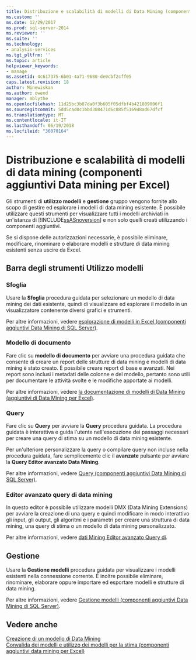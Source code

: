 ```yaml
---
title: Distribuzione e scalabilità di modelli di Data Mining (componenti aggiuntivi Data Mining per Excel Data) | Documenti Microsoft
ms.custom: ''
ms.date: 12/29/2017
ms.prod: sql-server-2014
ms.reviewer: ''
ms.suite: ''
ms.technology:
- analysis-services
ms.tgt_pltfrm: ''
ms.topic: article
helpviewer_keywords:
- manage
ms.assetid: 4c617375-6b01-4a71-9680-de0cbf2cff05
caps.latest.revision: 18
author: Minewiskan
ms.author: owend
manager: mblythe
ms.openlocfilehash: 11d25bc3b87da0f3b605f05dfbf4b421809006f1
ms.sourcegitcommit: 5dd5cad0c1bbd308471d6c885f516948ad67dfcf
ms.translationtype: MT
ms.contentlocale: it-IT
ms.lasthandoff: 06/19/2018
ms.locfileid: "36070164"
---
```

# <a name="deploying-and-scaling-mining-models-data-mining-add-ins-for-excel"></a>Distribuzione e scalabilità di modelli di data mining (componenti aggiuntivi Data mining per Excel)
  Gli strumenti di **utilizzo modelli** e **gestione** gruppo vengono fornite allo scopo di gestire ed esplorare i modelli di data mining esistente. È possibile utilizzare questi strumenti per visualizzare tutti i modelli archiviati in un'istanza di [!INCLUDE[ssASnoversion](../includes/ssasnoversion-md.md)] e non solo quelli creati utilizzando i componenti aggiuntivi.  
  
 Se si dispone delle autorizzazioni necessarie, è possibile eliminare, modificare, rinominare o elaborare modelli e strutture di data mining esistenti senza uscire da Excel.  
  
## <a name="model-usage-toolbar"></a>Barra degli strumenti Utilizzo modelli  
  
### <a name="browse"></a>Sfoglia  
 Usare la **Sfoglia** procedura guidata per selezionare un modello di data mining dei dati esistente, quindi di visualizzare ed esplorare il modello in un visualizzatore contenente diversi grafici e strumenti.  
  
 Per altre informazioni, vedere [esplorazione di modelli in Excel &#40;componenti aggiuntivi Data Mining di SQL Server&#41;](browsing-models-in-excel-sql-server-data-mining-add-ins.md).  
  
### <a name="document-model"></a>Modello di documento  
 Fare clic su **modello di documento** per avviare una procedura guidata che consente di creare un report delle strutture di data mining e modelli di data mining è stato creato. È possibile creare report di base e avanzati. Nei report sono inclusi i metadati delle colonne e del modello, pertanto sono utili per documentare le attività svolte e le modifiche apportate ai modelli.  
  
 Per altre informazioni, vedere [la documentazione di modelli di Data Mining &#40;aggiuntivi di Data Mining per Excel&#41;](documenting-mining-models-data-mining-add-ins-for-excel.md).  
  
### <a name="query"></a>Query  
 Fare clic su **Query** per avviare la **Query** procedura guidata. La procedura guidata è interattiva e guida l'utente nell'esecuzione dei passaggi necessari per creare una query di stima su un modello di data mining esistente.  
  
 Per un'ulteriore personalizzare la query o compilare query non incluse nella procedura guidata, fare semplicemente clic il **avanzate** pulsante per avviare la **Query Editor avanzato Data Mining**.  
  
 Per altre informazioni, vedere [Query &#40;componenti aggiuntivi Data Mining di SQL Server&#41;](query-sql-server-data-mining-add-ins.md).  
  
### <a name="data-mining-advanced-query-editor"></a>Editor avanzato query di data mining  
 In questo editor è possibile utilizzare modelli DMX (Data Mining Extensions) per avviare la creazione di una query e quindi modificare in modo interattivo gli input, gli output, gli algoritmi e i parametri per creare una struttura di data mining, una query di stima o un modello di data mining personalizzato.  
  
 Per altre informazioni, vedere [dati Mining Editor avanzato Query di](advanced-data-mining-query-editor.md).  
  
## <a name="management"></a>Gestione  
 Usare la **Gestione modelli** procedura guidata per visualizzare i modelli esistenti nella connessione corrente. È inoltre possibile eliminare, rinominare, elaborare oppure importare ed esportare modelli e strutture di data mining.  
  
 Per altre informazioni, vedere [Gestione modelli &#40;componenti aggiuntivi Data Mining di SQL Server&#41;](manage-models-sql-server-data-mining-add-ins.md).  
  
## <a name="see-also"></a>Vedere anche  
 [Creazione di un modello di Data Mining](creating-a-data-mining-model.md)   
 [Convalida dei modelli e utilizzo dei modelli per la stima &#40;componenti aggiuntivi data mining per Excel&#41;](validating-models-and-using-models-for-prediction-data-mining-add-ins-for-excel.md)  
  
  